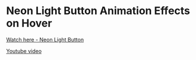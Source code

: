 # Neon Light Button Animation Effects on Hover

<a href="https://viktoriya-druzhkova.github.io/Neon_Light_Button_Animation_Effects_on_Hover_CSS_Snake_Border/">Watch here - Neon Light Button</a>

<p><a href="https://youtu.be/ex7jGbyFgpA">Youtube video</a></p>
